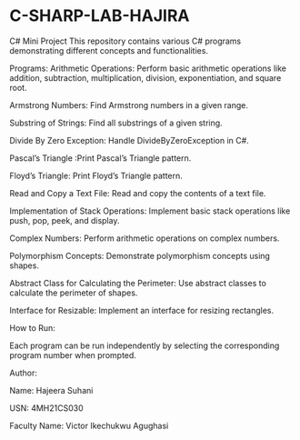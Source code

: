 # C-SHARP-LAB-HAJIRA
C# Mini Project
This repository contains various C# programs demonstrating different concepts and functionalities.

Programs:
Arithmetic Operations:
Perform basic arithmetic operations like addition, subtraction, multiplication, division, exponentiation, and square root.

Armstrong Numbers:
Find Armstrong numbers in a given range.

Substring of Strings: Find all substrings of a given string.

Divide By Zero Exception: Handle DivideByZeroException in C#.

Pascal’s Triangle :Print Pascal’s Triangle pattern.

Floyd’s Triangle:
Print Floyd’s Triangle pattern.

Read and Copy a Text File:
Read and copy the contents of a text file.

Implementation of Stack Operations:
Implement basic stack operations like push, pop, peek, and display.

Complex Numbers:
Perform arithmetic operations on complex numbers.

Polymorphism Concepts:
Demonstrate polymorphism concepts using shapes.

Abstract Class for Calculating the Perimeter:
Use abstract classes to calculate the perimeter of shapes.

Interface for Resizable:
Implement an interface for resizing rectangles.

How to Run:

Each program can be run independently by selecting the corresponding program number when prompted.




Author:

Name: Hajeera Suhani

USN: 4MH21CS030

Faculty Name: Victor Ikechukwu Agughasi

